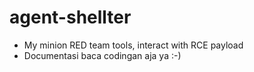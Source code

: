# agent-shellter
* My minion RED team tools, interact with RCE payload 
* Documentasi baca codingan aja ya :-)
